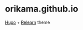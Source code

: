 # orikama.github.io

[Hugo](https://gohugo.io/) + [Relearn](https://themes.gohugo.io/themes/hugo-theme-relearn/) theme
